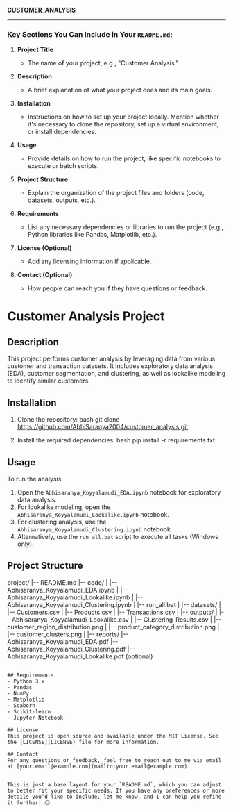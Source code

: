 **CUSTOMER_ANALYSIS**

---

### **Key Sections You Can Include in Your `README.md`:**

1. **Project Title**
   - The name of your project, e.g., "Customer Analysis."

2. **Description**
   - A brief explanation of what your project does and its main goals.

3. **Installation**
   - Instructions on how to set up your project locally. Mention whether it's necessary to clone the repository, set up a virtual environment, or install dependencies.

4. **Usage**
   - Provide details on how to run the project, like specific notebooks to execute or batch scripts.

5. **Project Structure**
   - Explain the organization of the project files and folders (code, datasets, outputs, etc.).

6. **Requirements**
   - List any necessary dependencies or libraries to run the project (e.g., Python libraries like Pandas, Matplotlib, etc.).

7. **License (Optional)**
   - Add any licensing information if applicable.

8. **Contact (Optional)**
   - How people can reach you if they have questions or feedback.



# Customer Analysis Project

## Description
This project performs customer analysis by leveraging data from various customer and transaction datasets. It includes exploratory data analysis (EDA), customer segmentation, and clustering, as well as lookalike modeling to identify similar customers.

## Installation
1. Clone the repository:
      bash
   git clone https://github.com/AbhiSaranya2004/customer_analysis.git
  
2. Install the required dependencies:
      bash
   pip install -r requirements.txt
  

## Usage
To run the analysis:
1. Open the `Abhisaranya_Koyyalamudi_EDA.ipynb` notebook for exploratory data analysis.
2. For lookalike modeling, open the `Abhisaranya_Koyyalamudi_Lookalike.ipynb` notebook.
3. For clustering analysis, use the `Abhisaranya_Koyyalamudi_Clustering.ipynb` notebook.
4. Alternatively, use the `run_all.bat` script to execute all tasks (Windows only).

## Project Structure


project/
|-- README.md
|-- code/
|   |-- Abhisaranya_Koyyalamudi_EDA.ipynb
|   |-- Abhisaranya_Koyyalamudi_Lookalike.ipynb
|   |-- Abhisaranya_Koyyalamudi_Clustering.ipynb
|   |-- run_all.bat
|
|-- datasets/
|   |-- Customers.csv
|   |-- Products.csv
|   |-- Transactions.csv
|
|-- outputs/
|   |-- Abhisaranya_Koyyalamudi_Lookalike.csv
|   |-- Clustering_Results.csv
|   |-- customer_region_distribution.png
|   |-- product_category_distribution.png
|   |-- customer_clusters.png
|
|-- reports/
    |-- Abhisaranya_Koyyalamudi_EDA.pdf
    |-- Abhisaranya_Koyyalamudi_Clustering.pdf
    |-- Abhisaranya_Koyyalamudi_Lookalike.pdf (optional)
```

## Requirements
- Python 3.x
- Pandas
- NumPy
- Matplotlib
- Seaborn
- Scikit-learn
- Jupyter Notebook

## License
This project is open source and available under the MIT License. See the [LICENSE](LICENSE) file for more information.

## Contact
For any questions or feedback, feel free to reach out to me via email at [your.email@example.com](mailto:your.email@example.com).


This is just a base layout for your `README.md`, which you can adjust to better fit your specific needs. If you have any preferences or more details you’d like to include, let me know, and I can help you refine it further! 😊
